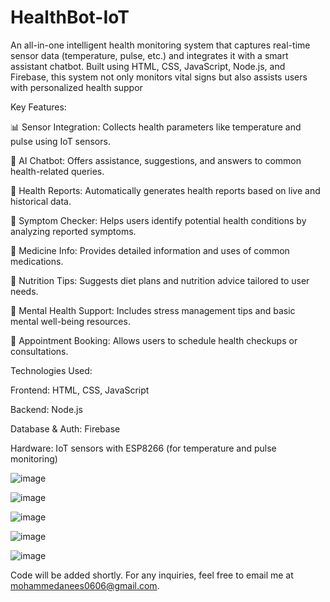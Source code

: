 # HealthBot-IoT
An all-in-one intelligent health monitoring system that captures real-time sensor data (temperature, pulse, etc.) and integrates it with a smart assistant chatbot. Built using HTML, CSS, JavaScript, Node.js, and Firebase, this system not only monitors vital signs but also assists users with personalized health suppor
 
 Key Features:
 
📊 Sensor Integration: Collects health parameters like temperature and pulse using IoT sensors.

💬 AI Chatbot: Offers assistance, suggestions, and answers to common health-related queries.

🧾 Health Reports: Automatically generates health reports based on live and historical data.

🤒 Symptom Checker: Helps users identify potential health conditions by analyzing reported symptoms.

💊 Medicine Info: Provides detailed information and uses of common medications.

🥗 Nutrition Tips: Suggests diet plans and nutrition advice tailored to user needs.

🧠 Mental Health Support: Includes stress management tips and basic mental well-being resources.

📅 Appointment Booking: Allows users to schedule health checkups or consultations.

Technologies Used:

Frontend: HTML, CSS, JavaScript

Backend: Node.js

Database & Auth: Firebase

Hardware: IoT sensors with ESP8266 (for temperature and pulse monitoring)

![image](https://github.com/user-attachments/assets/3731170f-4a75-482f-8d8a-8c585722ac90)

![image](https://github.com/user-attachments/assets/330a7458-f337-41df-aefd-3469fb7192c2)

![image](https://github.com/user-attachments/assets/070103bf-e754-4afc-8047-9c335036add0)

![image](https://github.com/user-attachments/assets/81b125a8-d36b-4976-ba2a-62379b97bfa7)

![image](https://github.com/user-attachments/assets/c29282a0-3fc3-4a27-837a-4b03f20ac668)



Code will be added shortly. For any inquiries, feel free to email me at mohammedanees0606@gmail.com.



